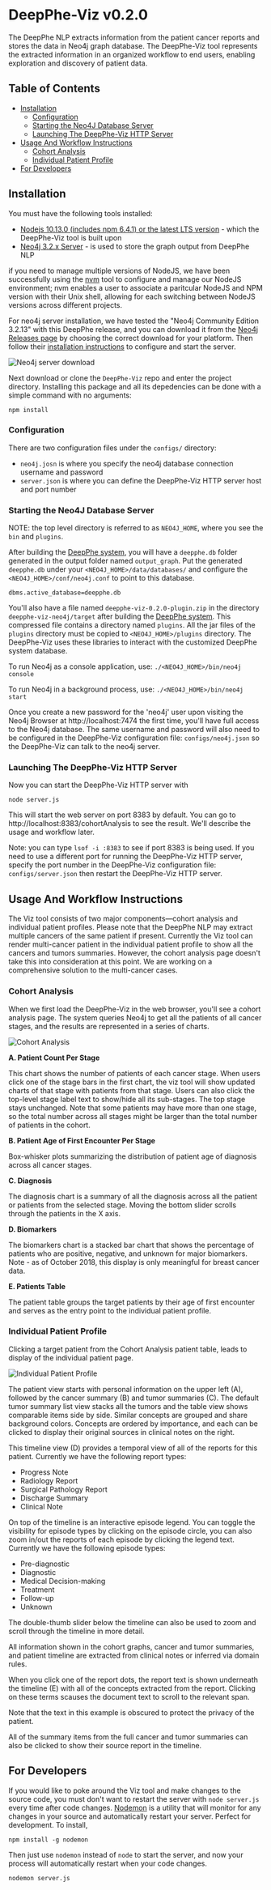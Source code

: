 # DeepPhe-Viz v0.2.0

The DeepPhe NLP extracts information from the patient cancer reports and stores the data in Neo4j graph database. The DeepPhe-Viz tool represents the extracted information in an organized workflow to end users, enabling exploration and discovery of patient data.

## Table of Contents

- [Installation](#installation)
  * [Configuration](#configuration)
  * [Starting the Neo4J Database Server](#starting-the-neo4j-database-server)
  * [Launching The DeepPhe-Viz HTTP Server](#launching-the-deepphe-viz-http-server)
- [Usage And Workflow Instructions](#usage-and-workflow-instructions)
  * [Cohort Analysis](#cohort-analysis)
  * [Individual Patient Profile](#individual-patient-profile)
- [For Developers](#for-developers)
  
## Installation

You must have the following tools installed:

- [Nodejs 10.13.0 (includes npm 6.4.1) or the latest LTS version](https://nodejs.org/en/download/) - which the DeepPhe-Viz tool is built upon
- [Neo4j 3.2.x Server](https://neo4j.com/download-center/#releases) - is used to store the graph output from DeepPhe NLP

if you need to manage multiple versions of NodeJS, we have been successfully using the [nvm](https://github.com/creationix/nvm) tool to configure and manage our NodeJS environment; nvm enables a user to associate a paritcular NodeJS and NPM version with their Unix shell, allowing for each switching between NodeJS versions across different projects.

For neo4j server installation, we have tested the "Neo4j Community Edition 3.2.13" with this DeepPhe release, and you can download it from the [Neo4j Releases page](https://neo4j.com/download-center/#releases) by choosing the correct download for your platform. Then follow their [installation instructions](https://neo4j.com/docs/operations-manual/current/installation/) to configure and start the server.

![Neo4j server download](neo4j_server_download.png "Neo4j server download")

Next download or clone the `DeepPhe-Viz` repo and enter the project directory. Installing this package and all its depedencies can be done with a simple command with no arguments:

````
npm install
````

### Configuration

There are two configuration files under the `configs/` directory: 

- `neo4j.josn` is where you specify the neo4j database connection username and password
- `server.json` is where you can define the DeepPhe-Viz HTTP server host and port number

### Starting the Neo4J Database Server

NOTE: the top level directory is referred to as `NEO4J_HOME`, where you see the `bin` and `plugins`.

After building the [DeepPhe system](https://github.com/DeepPhe/DeepPhe-Release/blob/master/README.md), you will have a `deepphe.db` folder generated in the output folder named `output_graph`. Put the generated `deepphe.db` under your `<NEO4J_HOME>/data/databases/` and configure the `<NEO4J_HOME>/conf/neo4j.conf` to point to this database.

````
dbms.active_database=deepphe.db
````

You'll also have a file named `deepphe-viz-0.2.0-plugin.zip` in the directory `deepphe-viz-neo4j/target` after building the [DeepPhe system](https://github.com/DeepPhe/DeepPhe-Release/blob/master/README.md). This compressed file contains a directory named `plugins`.  All the jar files of the `plugins` directory must be copied to `<NEO4J_HOME>/plugins` directory. The DeepPhe-Viz uses these libraries to interact with the customized DeepPhe system database.

To run Neo4j as a console application, use:
`./<NEO4J_HOME>/bin/neo4j console`

To run Neo4j in a background process, use:
`./<NEO4J_HOME>/bin/neo4j start`

Once you create a new password for the 'neo4j' user upon visiting the Neo4j Browser at http://localhost:7474 the first time, you'll have full access to the Neo4j database. The same username and password will also need to be configured in the DeepPhe-Viz configuration file: `configs/neo4j.json` so the DeepPhe-Viz can talk to the neo4j server.

### Launching The DeepPhe-Viz HTTP Server

Now you can start the DeepPhe-Viz HTTP server with

````
node server.js
````

This will start the web server on port 8383 by default. You can go to http://localhost:8383/cohortAnalysis to see the result. We'll describe the usage and workflow later.

Note: you can type `lsof -i :8383` to see if port 8383 is being used. If you need to use a different port for running the DeepPhe-Viz HTTP server, specify the port number in the DeepPhe-Viz configuration file: `configs/server.json` then restart the DeepPhe-Viz HTTP server.

## Usage And Workflow Instructions

The Viz tool consists of two major components&mdash;cohort analysis and individual patient profiles. Please note that the DeepPhe NLP may extract multiple cancers of the same patient if present. Currently the Viz tool can render multi-cancer patient in the individual patient profile to show all the cancers and tumors summaries. However, the cohort analysis page doesn't take this into consideration at this point. We are working on a comprehensive solution to the multi-cancer cases.

### Cohort Analysis

When we first load the DeepPhe-Viz in the web browser, you'll see a cohort analysis page. The system queries Neo4j to get all the patients of all cancer stages, and the results are represented in a series of charts.

![Cohort Analysis](cohort_analysis.png "Cohort Analysis")

**A. Patient Count Per Stage**

This chart shows the number of patients of each cancer stage. When users click one of the stage bars in the first chart, the viz tool will show updated charts of that stage with patients from that stage. Users can also click the top-level stage label text to show/hide all its sub-stages. The top stage stays unchanged. Note that some patients may have more than one stage, so the total number across all stages might be larger than the total number of patients in the cohort. 

**B. Patient Age of First Encounter Per Stage**

Box-whisker plots summarizing the distribution of patient age of diagnosis across all cancer stages.

**C. Diagnosis**

The diagnosis chart is a summary of all the diagnosis across all the patient or patients from the selected stage. Moving the bottom slider scrolls through the patients in the X axis.

**D. Biomarkers**

The biomarkers chart is a stacked bar chart that shows the percentage of patients who are positive, negative, and unknown for major biomarkers. Note - as of October 2018, this display is only meaningful for breast cancer data.

**E. Patients Table**

The patient table groups the target patients by their age of first encounter and serves as the entry point to the individual patient profile.

### Individual Patient Profile

Clicking a target patient from the Cohort Analysis patient table, leads to display of the individual patient page.

![Individual Patient Profile](individual_patient_profile.png "Individual Patient Profile")

The patient view starts with personal information on the upper left (A), followed by the cancer summary (B)  and tumor summaries (C). The default tumor summary list view stacks all the tumors and the table view shows comparable items side by side. Similar concepts are grouped and share background colors. Concepts are ordered by importance, and each can be clicked to display their original sources in clinical notes on the right. 

This timeline view (D) provides a temporal view of all of the reports for this patient. Currently we have the following report types:

- Progress Note
- Radiology Report
- Surgical Pathology Report
- Discharge Summary
- Clinical Note

On top of the timeline is an interactive episode legend. You can toggle the visibility for episode types by clicking on the episode circle, you can also zoom in/out the reports of each episode by clicking the legend text. Currently we have the following episode types:

- Pre-diagnostic
- Diagnostic
- Medical Decision-making
- Treatment
- Follow-up
- Unknown

The double-thumb slider below the timeline  can also be used to zoom and scroll through the timeline in more detail.

All information shown in the cohort graphs, cancer and tumor summaries, and patient timeline are extracted from clinical notes or inferred via domain rules.

When you click one of the report dots, the report text is shown underneath the timeline (E) with all of the concepts extracted from the report. Clicking on these terms scauses the document text to scroll to the relevant span.

Note that the text in this example is obscured to protect the privacy of the patient. 

All of the summary items from the full cancer and tumor summaries can also be clicked to show their source report in the timeline.


## For Developers

If you would like to poke around the Viz tool and make changes to the source code, you must don't want to restart the server with `node server.js` every time after code changes. [Nodemon](https://github.com/remy/nodemon) is a utility that will monitor for any changes in your source and automatically restart your server. Perfect for development. To install, 

````
npm install -g nodemon
````

Then just use `nodemon` instead of `node` to start the server, and now your process will automatically restart when your code changes.

````
nodemon server.js
````





